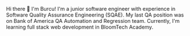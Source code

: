 Hi there 👋
I'm Burcu! I'm a junior software engineer with experience in Software Quality Assurance Engineering (SQAE). My last QA position was on Bank of America QA Automation and Regression team. Currently, I'm learning full stack web development in BloomTech Academy.


<!--
**BurcuGozal/BurcuGozal** is a ✨ _special_ ✨ repository because its `README.md` (this file) appears on your GitHub profile.

Here are some ideas to get you started:

- 🔭 I’m currently working on ...
- 🌱 I’m currently learning ...
- 👯 I’m looking to collaborate on ...
- 🤔 I’m looking for help with ...
- 💬 Ask me about ...
- 📫 How to reach me: ...
- 😄 Pronouns: ...
- ⚡ Fun fact: ...
-->
